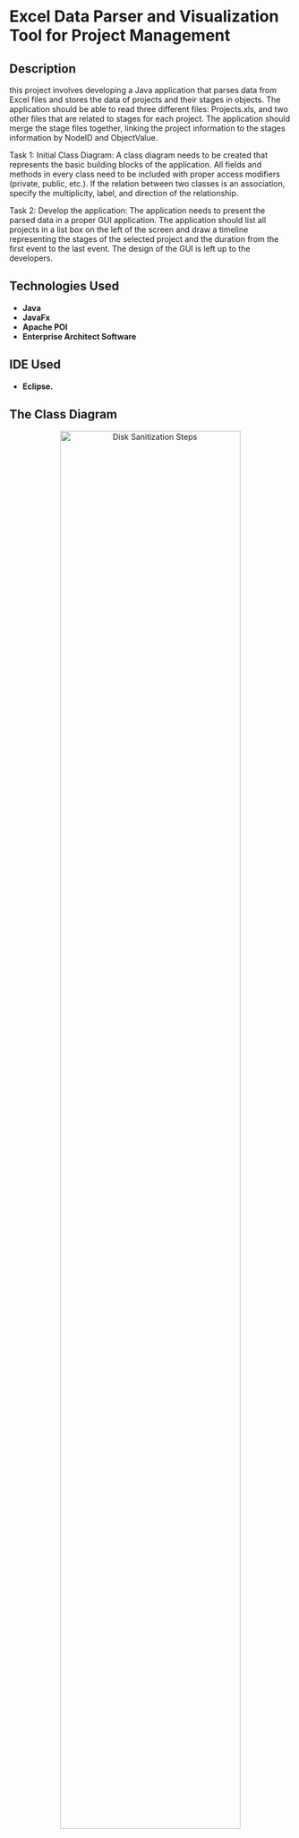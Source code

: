 <h1>Excel Data Parser and Visualization Tool for Project Management</h1>


<h2>Description</h2>
this project involves developing a Java application that parses data from Excel files and stores the data of projects and their stages in objects. The application should be able to read three different files: Projects.xls, and two other files that are related to stages for each project. The application should merge the stage files together, linking the project information to the stages information by NodeID and ObjectValue.

Task 1: Initial Class Diagram: A class diagram needs to be created that represents the basic building blocks of the application. All fields and methods in every class need to be included with proper access modifiers (private, public, etc.). If the relation between two classes is an association, specify the multiplicity, label, and direction of the relationship.

Task 2: Develop the application: The application needs to present the parsed data in a proper GUI application. The application should list all projects in a list box on the left of the screen and draw a timeline representing the stages of the selected project and the duration from the first event to the last event. The design of the GUI is left up to the developers.
<br />


<h2>Technologies Used</h2>
  <ul>
    <li><b>Java</b></li>
    <li><b>JavaFx</b></li>
    <li><b>Apache POI</b></li>
    <li><b>Enterprise Architect Software</b></li>
 </ul>
  

<h2>IDE Used </h2>

- <b>Eclipse.</b>

<h2>The Class Diagram</h2>

<p align="center">
<img src="https://i.imgur.com/w2WHSS0.png" height="80%" width="80%" alt="Disk Sanitization Steps"/>
<br />
<br />
</p>

<h2>The Developed Application</h2>

<p align="center">
<img src="https://i.imgur.com/lgKBGmt.png" height="80%" width="80%" alt="Disk Sanitization Steps"/>
<br />
<br />
</p>

<p align="center">
<img src="https://i.imgur.com/s8qhU0I.png" height="80%" width="80%" alt="Disk Sanitization Steps"/>
<br />
<br />
</p>


<h2>Contributors</h2>
<p>
This project was completed by my team which includes me and my colleagues (Ziad Alreheily, Nawaf Alrehaili) for the SWE-316 Software Design and Construction course at king fahd university of petroleum and minerals.
</p>


<h3>The code and the excel files are uploaded as a separate file</h3>
